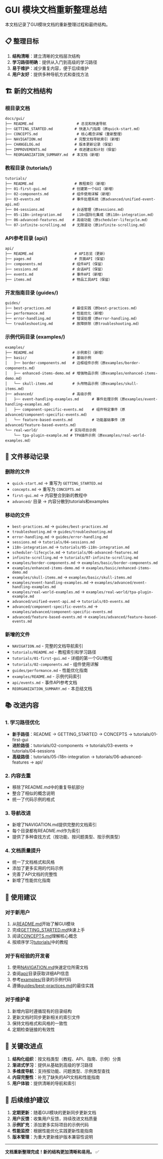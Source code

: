 # GUI 模块文档重新整理总结

本文档记录了GUI模块文档的重新整理过程和最终结构。

## 📋 整理目标

1. **结构清晰**：建立清晰的文档层次结构
2. **学习路径明确**：提供从入门到高级的学习路径
3. **易于维护**：减少重复内容，便于后续维护
4. **用户友好**：提供多种导航方式和查找方法

## 🏗️ 新的文档结构

### 根目录文档
```
docs/gui/
├── README.md                    # 总览和快速导航
├── GETTING_STARTED.md          # 快速入门指南（原quick-start.md）
├── CONCEPTS.md                  # 核心概念详解（重新整理）
├── NAVIGATION.md               # 完整文档导航索引（新增）
├── CHANGELOG.md                # 版本更新记录（保留）
├── IMPROVEMENTS.md             # 改进建议和计划（保留）
└── REORGANIZATION_SUMMARY.md  # 本文档（新增）
```

### 教程目录 (tutorials/)
```
tutorials/
├── README.md                   # 教程索引（新增）
├── 01-first-gui.md            # 创建第一个GUI（新增）
├── 02-components.md           # 组件使用详解（新增）
├── 03-events.md               # 事件处理系统（原advanced/unified-event-api.md）
├── 04-sessions.md             # 会话管理（原sessions.md）
├── 05-i18n-integration.md     # i18n国际化集成（原i18n-integration.md）
├── 06-advanced-features.md    # 高级功能（原scheduler-lifecycle.md）
└── 07-infinite-scrolling.md   # 无限滚动（原infinite-scrolling.md）
```

### API参考目录 (api/)
```
api/
├── README.md                   # API总览（更新）
├── pages.md                    # 页面API（保留）
├── components.md              # 组件API（保留）
├── sessions.md                # 会话API（保留）
├── events.md                  # 事件API（新增）
├── items.md                   # 物品工具API（保留）
```

### 开发指南目录 (guides/)
```
guides/
├── best-practices.md          # 最佳实践（原best-practices.md）
├── performance.md             # 性能优化（新增）
├── error-handling.md          # 错误处理（原error-handling.md）
└── troubleshooting.md         # 故障排除（原troubleshooting.md）
```

### 示例代码目录 (examples/)
```
examples/
├── README.md                  # 示例索引（新增）
├── basic/                     # 基础示例
│   ├── border-components.md   # 边框组件示例（原examples/border-components.md）
│   ├── enhanced-items-demo.md # 增强物品示例（原examples/enhanced-items-demo.md）
│   └── skull-items.md         # 头颅物品示例（原examples/skull-items.md）
├── advanced/                  # 高级示例
│   ├── event-handling-examples.md      # 事件处理示例（原examples/event-handling-examples.md）
│   ├── component-specific-events.md    # 组件特定事件（原advanced/component-specific-events.md）
│   └── feature-based-events.md         # 功能基础事件（原advanced/feature-based-events.md）
└── real-world/               # 实际项目示例
    └── tpa-plugin-example.md # TPA插件示例（原examples/real-world-examples.md）
```

## 🔄 文件移动记录

### 删除的文件
- `quick-start.md` → 重写为 `GETTING_STARTED.md`
- `concepts.md` → 重写为 `CONCEPTS.md`
- `first-gui.md` → 内容整合到新的教程中
- `advanced/` 目录 → 内容分散到tutorials和examples

### 移动的文件
- `best-practices.md` → `guides/best-practices.md`
- `troubleshooting.md` → `guides/troubleshooting.md`
- `error-handling.md` → `guides/error-handling.md`
- `sessions.md` → `tutorials/04-sessions.md`
- `i18n-integration.md` → `tutorials/05-i18n-integration.md`
- `scheduler-lifecycle.md` → `tutorials/06-advanced-features.md`
- `infinite-scrolling.md` → `tutorials/07-infinite-scrolling.md`
- `examples/border-components.md` → `examples/basic/border-components.md`
- `examples/enhanced-items-demo.md` → `examples/basic/enhanced-items-demo.md`
- `examples/skull-items.md` → `examples/basic/skull-items.md`
- `examples/event-handling-examples.md` → `examples/advanced/event-handling-examples.md`
- `examples/real-world-examples.md` → `examples/real-world/tpa-plugin-example.md`
- `advanced/unified-event-api.md` → `tutorials/03-events.md`
- `advanced/component-specific-events.md` → `examples/advanced/component-specific-events.md`
- `advanced/feature-based-events.md` → `examples/advanced/feature-based-events.md`

### 新增的文件
- `NAVIGATION.md` - 完整的文档导航索引
- `tutorials/README.md` - 教程索引和学习路径
- `tutorials/01-first-gui.md` - 详细的第一个GUI教程
- `tutorials/02-components.md` - 组件使用详解
- `guides/performance.md` - 性能优化指南
- `examples/README.md` - 示例代码索引
- `api/events.md` - 事件API参考文档
- `REORGANIZATION_SUMMARY.md` - 本总结文档

## 📚 改进内容

### 1. 学习路径优化
- **新手路径**：README → GETTING_STARTED → CONCEPTS → tutorials/01-first-gui
- **进阶路径**：tutorials/02-components → tutorials/03-events → tutorials/04-sessions
- **高级路径**：tutorials/05-i18n-integration → tutorials/06-advanced-features → api/

### 2. 内容去重
- 移除了README.md中的重复导航部分
- 整合了相似的概念说明
- 统一了代码示例的格式

### 3. 导航改进
- 新增了NAVIGATION.md提供完整的文档索引
- 每个目录都有README.md作为索引
- 提供了多种查找方式（按功能、按问题类型、按示例类型）

### 4. 文档质量提升
- 统一了文档格式和风格
- 添加了更多实用的代码示例
- 完善了API文档的完整性
- 新增了性能优化指南

## 🎯 使用建议

### 对于新用户
1. 从[README.md](README.md)开始了解GUI模块
2. 完成[GETTING_STARTED.md](GETTING_STARTED.md)快速上手
3. 阅读[CONCEPTS.md](CONCEPTS.md)理解核心概念
4. 按顺序学习[tutorials/](tutorials/)中的教程

### 对于有经验的开发者
1. 使用[NAVIGATION.md](NAVIGATION.md)快速定位所需文档
2. 查阅[api/](api/)目录获取详细API信息
3. 参考[examples/](examples/)目录的示例代码
4. 遵循[guides/best-practices.md](guides/best-practices.md)的最佳实践

### 对于维护者
1. 新增内容时遵循现有的目录结构
2. 更新文档时同步更新相关的索引文件
3. 保持文档格式和风格的一致性
4. 定期检查链接的有效性

## 🔗 关键改进点

1. **结构化组织**：按文档类型（教程、API、指南、示例）分类
2. **渐进式学习**：提供从基础到高级的学习路径
3. **多维度导航**：支持按功能、问题类型、示例类型查找
4. **内容完整性**：补充了缺失的API文档和性能指南
5. **用户体验**：提供清晰的导航和索引

## 📝 后续维护建议

1. **定期更新**：随着GUI模块的更新同步更新文档
2. **用户反馈**：收集用户反馈，持续改进文档质量
3. **示例扩充**：添加更多实际项目的示例代码
4. **性能监控**：根据性能优化实践更新性能指南
5. **版本管理**：为重大更新维护版本兼容性说明

---

**文档重新整理完成！新的结构更加清晰和易用。** ✅
